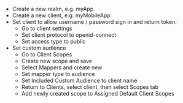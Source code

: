 - Create a new realm, e.g. myApp
- Create a new client, e.g. myMobileApp
- Set client to allow username / password sign in and return token:
  - Go to client settings
  - Set client protocol to openid-connect
  - Set access type to public
- Set custom audience
  - Go to Client Scopes
  - Create new scope and save
  - Select Mappers and create new
  - Set mapper type to audience
  - Set Included Custom Audience to client name
  - Return to Clients, select client, then select Scopes tab
  - Add newly created scope to Assigned Default Client Scopes 